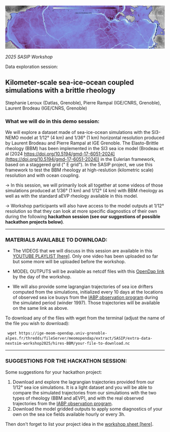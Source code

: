 ![image](snapshot36BBM.png)

_2025 SASIP Workshop_

Data exploration session:

## Kilometer-scale sea-ice-ocean coupled simulations with a brittle rheology
Stephanie Leroux (Datlas, Grenoble), Pierre Rampal (IGE/CNRS, Grenoble), Laurent Brodeau (IGE/CNRS, Grenoble)

### What we will do in this demo session:
We will explore a dataset made of  sea-ice-ocean  simulations with the SI3-NEMO model at 1/12° (4 km) and 1/36° (1 km) horizontal  resolution  produced by Laurent Brodeau and Pierre Rampal at IGE Grenoble. The Elasto-Brittle rheology (BBM) has been implemented in the SI3 sea ice model (Brodeau et al [2024 https://doi.org/10.5194/gmd-17-6051-2024](https://doi.org/10.5194/gmd-17-6051-2024)) in the Eulerian framework, based on a staggered grid (" E grid"). In the  SASIP project, we use this framework to test the BBM rheology at high-reslution (kilometric scale) resolution and with ocean coupling.

-> In this session, we will primarily look all together at some videos of those simulations produced at 1/36° (1 km) and 1/12° (4 km) with BBM rheology as well as with the standard aEVP rheology available in this model. 

-> Workshop participants will also have access to the model outputs at 1/12° resolution so that they can  look at more specific diagnostics of their own during the following __hackathon session (see our suggestions of possible hackathon projects below)__.

---
### MATERIALS AVAILABLE TO DOWNLOAD:
* The VIDEOS that we will discuss in this session are available in this [YOUTUBE PLAYLIST [here]](https://www.youtube.com/playlist?list=PLvzG0ke9xnX6fLPuoiMdLpQa0SM7Mvujb). Only one video has been  uploaded so far but some more will be uploaded before the workshop.

* MODEL OUTPUTS will be available as netcdf files with this [OpenDap link](https://ige-meom-opendap.univ-grenoble-alpes.fr/thredds/catalog/meomopendap/extract/SASIP/extra-data-nextsim-workshop2025/hires-BBM/catalog.html) by the day of the workshop.
* We will also provide some lagrangian trajectories of sea ice drifters computed from the simulations,  initialized every 10 days at the locations of observed sea ice buoys from the [IABP observation program](https://iabp.apl.uw.edu/) during the simulated period (winder 1997). Those trajectories will be available on the same link as above.

To download any of the files with wget from the terminal (adjust the name of the file you wish to download):
```
 wget https://ige-meom-opendap.univ-grenoble-alpes.fr/thredds/fileServer/meomopendap/extract/SASIP/extra-data-nextsim-workshop2025/hires-BBM/your-file-to-download.nc
```

---
### SUGGESTIONS FOR THE HACKATHON SESSION:
Some suggestions for your hackathon project:
1. Download and explore the lagrangian trajectories provided from our 1/12° sea ice simulations. It is a light dataset and you will be able to compare the simulated trajectories from our simulations with the two types of rheology (BBM and aEVP), and with the real observed trajectories from the [IABP observation program](https://iabp.apl.uw.edu/).
2. Download the model gridded outputs to apply some diagnostics of your own on the sea ice fields available hourly or every 3h.

Then don't forget to list your project idea in the [workshop sheet [here]](https://docs.google.com/spreadsheets/d/1OgvTLPxvWeuxptNd_5-aiuCvT09M2M-Gbqnf7QnHIq0/edit?usp=sharing).
